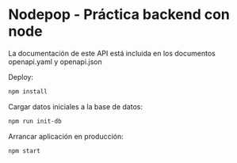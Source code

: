 # Nodepop - Práctica backend con node

La documentación de este API está incluida en los documentos openapi.yaml y openapi.json



Deploy:

```sh
npm install
```

Cargar datos iniciales a la base de datos:

```sh
npm run init-db
```

Arrancar aplicación en producción:

```sh
npm start
```